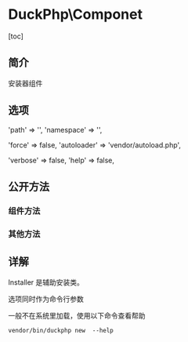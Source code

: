 # DuckPhp\Componet
[toc]
## 简介

安装器组件

## 选项

'path' => '',
'namespace' => '',

'force' => false,
'autoloader' => 'vendor/autoload.php',

'verbose' => false,
'help' => false,

## 公开方法

### 组件方法

### 其他方法

## 详解

Installer 是辅助安装类。

选项同时作为命令行参数
 
一般不在系统里加载，使用以下命令查看帮助

```
vendor/bin/duckphp new  --help
```
